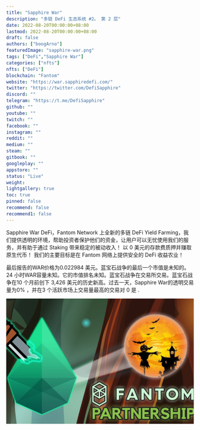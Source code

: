 ```yaml
---
title: "Sapphire War"
description: "多链 DeFi 生态系统 #2。 第 2 层"
date: 2022-08-20T00:00:00+08:00
lastmod: 2022-08-20T00:00:00+08:00
draft: false
authors: ["boogArno"]
featuredImage: "sapphire-war.png"
tags: ["DeFi","Sapphire War"]
categories: ["nfts"]
nfts: ["DeFi"]
blockchain: "Fantom"
website: "https://war.sapphiredefi.com/"
twitter: "https://twitter.com/DefiSapphire"
discord: ""
telegram: "https://t.me/DefiSapphire"
github: ""
youtube: ""
twitch: ""
facebook: ""
instagram: ""
reddit: ""
medium: ""
steam: ""
gitbook: ""
googleplay: ""
appstore: ""
status: "Live"
weight: 
lightgallery: true
toc: true
pinned: false
recommend: false
recommend1: false
---
```

Sapphire War DeFi，Fantom Network 上全新的多链 DeFi Yield Farming，我们提供透明的环境，帮助投资者保护他们的资金，让用户可以无忧使用我们的服务，并有助于通过 Staking 带来稳定的被动收入！ 以 0 美元的存款费质押并赚取原生代币！ 我们的主要目标是在 Fantom 网络上提供安全的 DeFi 收益农业！

最后报告的WAR价格为0.022984 美元。蓝宝石战争的最后一个市值是未知的。24 小时WAR容量未知。它的市值排名未知。蓝宝石战争在交易所交易。蓝宝石战争在10 个月前创下 3,426 美元的历史新高。过去一天，Sapphire War的透明交易量为0% ，并在3 个活跃市场上交易量最高的交易对 0 是 .

![sapphirewar-dapp-defi-other-image1_0220709d13db300f7573f086d877b8a8](sapphirewar-dapp-defi-other-image1_0220709d13db300f7573f086d877b8a8.png)